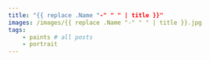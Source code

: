 ```yaml
---
title: "{{ replace .Name "-" " " | title }}"
images: /images/{{ replace .Name "-" " " | title }}.jpg
tags:
    - paints # all posts
    - portrait
---
```



